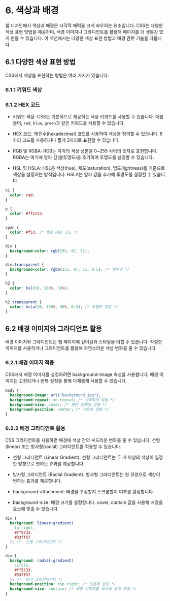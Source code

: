 # 6. 색상과 배경

웹 디자인에서 색상과 배경은 시각적 매력을 크게 좌우하는 요소입니다. CSS는 다양한 색상 표현 방법을 제공하며, 배경 이미지나 그라디언트를 활용해 페이지를 더 생동감 있게 만들 수 있습니다. 이 섹션에서는 다양한 색상 표현 방법과 배경 관련 기술을 다룹니다.

## 6.1 다양한 색상 표현 방법

CSS에서 색상을 표현하는 방법은 여러 가지가 있습니다.

### 6.1.1 키워드 색상

### 6.1.2 HEX 코드

- 키워드 색상: CSS는 기본적으로 제공하는 색상 키워드를 사용할 수 있습니다. 예를 들어, `red`, `blue`, `green`과 같은 키워드를 사용할 수 있습니다.

- HEX 코드: 16진수(hexadecimal) 코드를 사용하여 색상을 정의할 수 있습니다. 6자리 코드를 사용하거나 짧게 3자리로 표현할 수 있습니다.

- RGB 및 RGBA: RGB는 각각의 색상 성분을 0~255 사이의 숫자로 표현합니다. RGBA는 여기에 알파 값(불투명도)을 추가하여 투명도를 설정할 수 있습니다.

- HSL 및 HSLA: HSL은 색상(hue), 채도(saturation), 명도(lightness)를 기준으로 색상을 설정하는 방식입니다. HSLA는 알파 값을 추가해 투명도를 설정할 수 있습니다.

```css
h1 {
  color: red;
}

p {
  color: #ff5733;
}

span {
  color: #f53; /* 짧은 HEX 코드 */
}

div {
  background-color: rgb(255, 87, 51);
}

div.transparent {
  background-color: rgba(255, 87, 51, 0.5); /* 반투명 */
}

h2 {
  color: hsl(30, 100%, 50%);
}

h2.transparent {
  color: hsla(30, 100%, 50%, 0.3); /* 투명도 포함 */
}
```

## 6.2 배경 이미지와 그라디언트 활용

배경 이미지와 그라디언트는 웹 페이지에 깊이감과 스타일을 더할 수 있습니다. 적절한 이미지를 사용하거나 그라디언트를 활용해 자연스러운 색상 변화를 줄 수 있습니다.

### 6.2.1 배경 이미지 적용

CSS에서 배경 이미지를 설정하려면 background-image 속성을 사용합니다. 배경 이미지는 고정되거나 반복 설정을 통해 다채롭게 사용할 수 있습니다.

```css
body {
  background-image: url("background.jpg");
  background-repeat: no-repeat; /* 반복하지 않음 */
  background-size: cover; /* 화면 전체에 맞춤 */
  background-position: center; /* 가운데 정렬 */
}
```

### 6.2.2 배경 그라디언트 활용

CSS 그라디언트를 사용하면 배경에 색상 간의 부드러운 변화를 줄 수 있습니다. 선형(linear) 또는 방사형(radial) 그라디언트를 적용할 수 있습니다.

- 선형 그라디언트 (Linear Gradient): 선형 그라디언트는 두 개 이상의 색상이 일정한 방향으로 변하는 효과를 제공합니다.

- 방사형 그라디언트 (Radial Gradient): 방사형 그라디언트는 원 모양으로 색상이 변하는 효과를 제공합니다.

- background-attachment: 배경을 고정할지 스크롤할지 여부를 설정합니다.

- background-size: 배경 크기를 설정합니다. cover, contain 값을 사용해 배경을 요소에 맞출 수 있습니다.

```css
div {
  background: linear-gradient(
    to right,
    #ff5733,
    #33ff57
  ); /*  선형 그라이디언트 */
}

div {
  background: radial-gradient(
    circle,
    #ff5733,
    #33ff57
  ); /*  방사 그라이디언트 */
  background-position: top right; /* 오른쪽 상단 */
  background-size: contain; /* 배경 이미지를 요소에 맞게 조정 */
}
```
